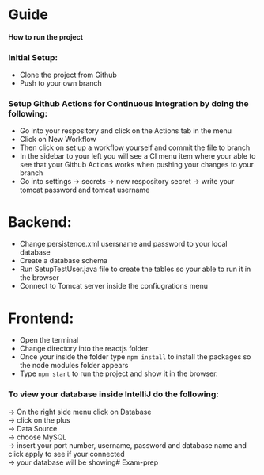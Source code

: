 # Guide

#### How to run the project

### Initial Setup:
* Clone the project from Github
* Push to your own branch

### Setup Github Actions for Continuous Integration by doing the following:
* Go into your respository and click on the Actions tab in the menu
* Click on New Workflow
* Then click on set up a workflow yourself and commit the file to branch
* In the sidebar to your left you will see a CI menu item where your able to see that your Github Actions works when pushing your changes to your branch
* Go into settings -> secrets -> new respository secret -> write your tomcat password and tomcat username

# Backend:
* Change persistence.xml usersname and password to your local database
* Create a database schema
* Run SetupTestUser.java file to create the tables so your able to run it in the browser
* Connect to Tomcat server inside the confiugrations menu

# Frontend:
* Open the terminal
* Change directory into the reactjs folder
* Once your inside the folder type <code>npm install</code> to install the packages so the node modules folder appears
* Type <code>npm start</code> to run the project and show it in the browser.

### To view your database inside IntelliJ do the following:
-> On the right side menu click on Database
<br> -> click on the plus
<br> -> Data Source
<br> -> choose MySQL
<br> -> insert your port number, username, password and database name and click apply to see if your connected
<br> -> your database will be showing# Exam-prep
